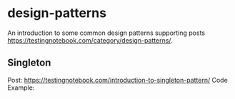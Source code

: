 # design-patterns

An introduction to some common design patterns supporting posts https://testingnotebook.com/category/design-patterns/.

## Singleton

Post: https://testingnotebook.com/introduction-to-singleton-pattern/
Code Example: 